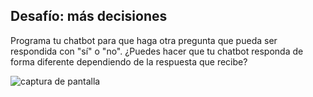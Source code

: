 ## Desafío: más decisiones

Programa tu chatbot para que haga otra pregunta que pueda ser respondida con "sí" o "no". ¿Puedes hacer que tu chatbot responda de forma diferente dependiendo de la respuesta que recibe?

![captura de pantalla](images/chatbot-joke.png)